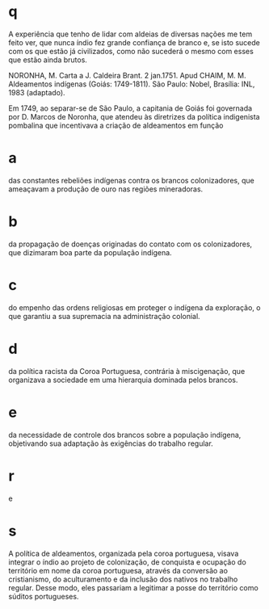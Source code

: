 # q
A experiência que tenho de lidar com aldeias de diversas nações me tem feito ver, que nunca índio fez grande confiança de branco e, se isto sucede com os que estão já civilizados, como não sucederá o mesmo com esses que estão ainda brutos.

NORONHA, M. Carta a J. Caldeira Brant. 2 jan.1751. Apud CHAIM, M. M. Aldeamentos indígenas (Goiás: 1749-1811). São Paulo: Nobel, Brasília: INL, 1983 (adaptado).

Em 1749, ao separar-se de São Paulo, a capitania de Goiás foi governada por D. Marcos de Noronha, que atendeu às diretrizes da política indigenista pombalina que incentivava a criação de aldeamentos em função

# a
das constantes rebeliões indígenas contra os brancos colonizadores, que ameaçavam a produção de ouro nas regiões mineradoras.

# b
da propagação de doenças originadas do contato com os colonizadores, que dizimaram boa parte da população indígena.

# c
do empenho das ordens religiosas em proteger o indígena da exploração, o que garantiu a sua supremacia na administração colonial.

# d
da política racista da Coroa Portuguesa, contrária à miscigenação, que organizava a sociedade em uma hierarquia dominada pelos brancos.

# e
da necessidade de controle dos brancos sobre a população indígena, objetivando sua adaptação às exigências do trabalho regular.

# r
e

# s
A política de aldeamentos, organizada pela coroa portuguesa, visava integrar o índio ao projeto de colonização, de conquista e ocupação do território em nome da coroa portuguesa, através da conversão ao cristianismo, do aculturamento e da inclusão dos nativos no trabalho regular. Desse modo, eles passariam a legitimar a posse do território como súditos portugueses.
